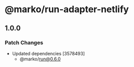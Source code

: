 # @marko/run-adapter-netlify

## 1.0.0

### Patch Changes

- Updated dependencies [3578493]
  - @marko/run@0.6.0
